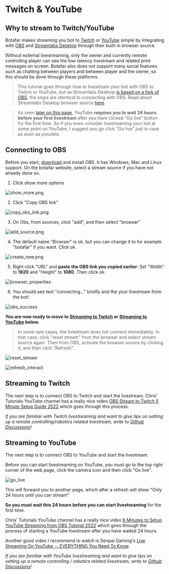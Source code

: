 # Twitch & YouTube

## Why to stream to Twitch/YouTube

Botafar makes streaming you bot to [Twitch](https://www.twitch.tv/) or [YouTube](https://www.youtube.com/) simple by integrating with [OBS](https://obsproject.com/) and [Streamlabs Desktop](https://streamlabs.com/) through their built-in browser source.

Without external livestreaming, only the owner and currently remote controlling player can see the low-latency livestream and related print messages on screen. Botafar also does not support many social features such as chatting between players and between player and the owner, so this should be done through these platforms.

>This tutorial goes through how to livestream your bot with OBS to Twitch or YouTube, but as Streamlabs Desktop [is based on a fork of OBS](https://en.wikipedia.org/wiki/Streamlabs), the steps are identical to connecting with OBS. Read about Streamlabs Desktop browser source [here](https://blog.streamlabs.com/introducing-browser-source-interaction-for-streamlabs-obs-d8fc4dcbb1fb).

>As seen [later on this page](https://docs.botafar.com/twitch_and_youtube.html#streaming-to-youtube), YouTube **requires you to wait 24 hours before your first livestream** after you have clicked "Go live" button for the first time. So if you even consider livestreaming your bot at some point on YouTube, I suggest you go click "Go live" just in case as soon as possible.
## Connecting to OBS

Before you start, [download](https://obsproject.com/download) and install OBS. It has Windows, Mac and Linux support. On the botafar website, select a stream source if you have not already done so.

1. Click show more options

![show_more.png](https://docs-assets.botafar.com/show_more.png)

2. Click "Copy OBS link"

![copy_obs_link.png](https://docs-assets.botafar.com/copy_obs_link.png)

3. On Obs, from sources, click "add", and then select "browser"

![add_source.png](https://docs-assets.botafar.com/add_source.png)

4. The default name "Browser" is ok, but you can change it to for example "botafar" if you want. Click ok.

![create_new.png](https://docs-assets.botafar.com/create_new.png)

5. Right click "URL" and **paste the OBS link you copied earlier**. Set "Width" to **1920** and "Height" to **1080**. Then click ok.

![browser_properties](https://docs-assets.botafar.com/browser_properties.png)

6. You should see text "connecting..." briefly and the your livestream from the bot!

![obs_success](https://docs-assets.botafar.com/obs_success.png)

**You are now ready to move to [Streaming to Twitch](https://docs.botafar.com/twitch_and_youtube.html#streaming-to-twitch) or [Streaming to YouTube](https://docs.botafar.com/twitch_and_youtube.html#streaming-to-youtube) below.**

>In some rare cases, the livestream does not connect immediately. In that case, click "reset stream" from the browser and select stream source again. Then from OBS, activate the browser source by clicking it, and then click "Refresh".

![reset_stream](https://docs-assets.botafar.com/reset_stream.png)

![refresh_interact](https://docs-assets.botafar.com/refresh_interact.png)

## Streaming to Twitch

The next step is to connect OBS to Twitch and start the livestream. Chris' Tutorials YouTube channel has a really nice video [OBS Stream to Twitch 5 Minute Setup Guide 2022](https://www.youtube.com/watch?v=9HYB9N7_cZc) which goes through this process.

_If you are familiar with Twitch livestreaming and want to give tips on setting up a remote controlling/robotics related livestream, write to [Github Discussions](https://github.com/ollipal/botafar/discussions/categories/general)!_
## Streaming to YouTube

The next step is to connect OBS to YouTube and start the livestream.

Before you can start livestreaming on YouTube, you must go to the top right corner of the web page, click the camera icon and then click "Go live".

![go_live](https://docs-assets.botafar.com/go_live.png)

This will forward you to another page, which after a refresh will show "Only 24 hours until you can stream"

**So you must wait this 24 hours before you can start livestreaming** for the first time. 

Chris' Tutorials YouTube channel has a really nice video [6 Minutes to Setup YouTube Streaming from OBS Tutorial 2022](https://www.youtube.com/watch?v=e3-ccdPmYuM) which goes through the process of starting a YouTube livestream after you have waited 24 hours.

Another good video I recommend to watch is Senpai Gaming's [Live Streaming On YouTube -- EVERYTHING You Need To Know](https://www.youtube.com/watch?v=qXzUOOD7Or0).

_If you are familiar with YouTube livestreaming and want to give tips on setting up a remote controlling / robotics related livestream, write to [Github Discussions](https://github.com/ollipal/botafar/discussions/categories/general)!_
